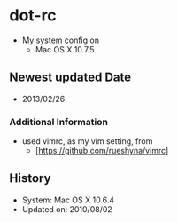 # dot-rc

* My system config on 
  * Mac OS X 10.7.5

## Newest updated Date

  * 2013/02/26

### Additional Information

  * used vimrc, as my vim setting, from
    * [https://github.com/rueshyna/vimrc]

## History

  * System: Mac OS X 10.6.4
  * Updated on: 2010/08/02
